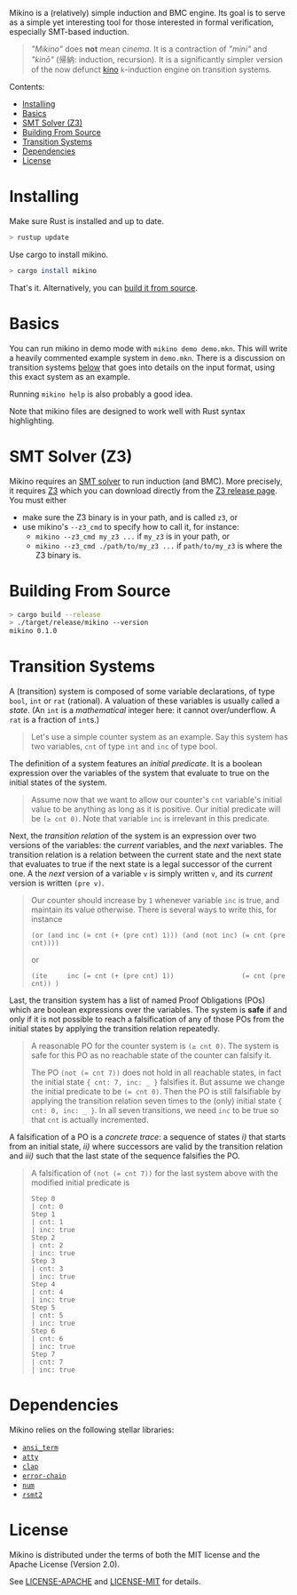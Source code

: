 Mikino is a (relatively) simple induction and BMC engine. Its goal is to serve as a simple yet
interesting tool for those interested in formal verification, especially SMT-based induction.

> *"Mikino"* does **not** mean *cinema*. It is a contraction of *"mini"* and *"kinō"* (帰納:
> induction, recursion). It is a significantly simpler version of the now defunct [kino]
> `k`-induction engine on transition systems.


Contents:
- [Installing](#installing)
- [Basics](#basics)
- [SMT Solver (Z3)](#smt-solver-z3)
- [Building From Source](#building-from-source)
- [Transition Systems](#transition-systems)
- [Dependencies](#dependencies)
- [License](#license)


# Installing

Make sure Rust is installed and up to date.

```bash
> rustup update
```

Use cargo to install mikino.

```bash
> cargo install mikino
```

That's it. Alternatively, you can [build it from source](#building-from-source).


# Basics

You can run mikino in demo mode with `mikino demo demo.mkn`. This will write a heavily commented
example system in `demo.mkn`. There is a discussion on transition systems
[below](#transition-systems) that goes into details on the input format, using this exact system as
an example.

Running `mikino help` is also probably a good idea.

Note that mikino files are designed to work well with Rust syntax highlighting.


# SMT Solver (Z3)

Mikino requires an [SMT solver] to run induction (and BMC). More precisely, it requires [Z3] which
you can download directly from the [Z3 release page]. You must either

- make sure the Z3 binary is in your path, and is called `z3`, or
- use mikino's `--z3_cmd` to specify how to call it, for instance:
    - `mikino --z3_cmd my_z3 ...` if `my_z3` is in your path, or
    - `mikino --z3_cmd ./path/to/my_z3 ...` if `path/to/my_z3` is where the Z3 binary is.


# Building From Source

```bash
> cargo build --release
> ./target/release/mikino --version
mikino 0.1.0
```


# Transition Systems

A (transition) system is composed of some variable declarations, of type `bool`, `int` or `rat`
(rational). A valuation of these variables is usually called a *state*. (An `int` is a
*mathematical* integer here: it cannot over/underflow. A `rat` is a fraction of `int`s.)

> Let's use a simple counter system as an example. Say this system has two variables, `cnt` of type
> `int` and `inc` of type bool.

The definition of a system features an *initial predicate*. It is a boolean expression over the variables of the system that evaluate to true on the initial states of the system.

> Assume now that we want to allow our counter's `cnt` variable's initial value to be anything as
> long as it is positive. Our initial predicate will be `(≥ cnt 0)`. Note that variable `inc` is
> irrelevant in this predicate.

Next, the *transition relation* of the system is an expression over two versions of the variables:
the *current* variables, and the *next* variables. The transition relation is a relation between the
current state and the next state that evaluates to true if the next state is a legal successor of
the current one. A the *next* version of a variable `v` is simply written `v`, and its *current*
version is written `(pre v)`.

> Our counter should increase by `1` whenever variable `inc` is true, and maintain its value
> otherwise. There is several ways to write this, for instance
>
> ```
> (or (and inc (= cnt (+ (pre cnt) 1))) (and (not inc) (= cnt (pre cnt))))
> ```
>
> or
>
> ```
> (ite     inc (= cnt (+ (pre cnt) 1))                 (= cnt (pre cnt)) )
> ```

Last, the transition system has a list of named Proof Obligations (POs) which are boolean
expressions over the variables. The system is **safe** if and only if it is not possible to reach a
falsification of any of those POs from the initial states by applying the transition relation
repeatedly.

> A reasonable PO for the counter system is `(≥ cnt 0)`. The system is safe for this PO as no
> reachable state of the counter can falsify it.
>
> The PO `(not (= cnt 7))` does not hold in all reachable states, in fact the initial state `{ cnt:
> 7, inc: _ }` falsifies it. But assume we change the initial predicate to be `(= cnt 0)`. Then the
> PO is still falsifiable by applying the transition relation seven times to the (only) initial
> state `{ cnt: 0, inc: _ }`. In all seven transitions, we need `inc` to be true so that `cnt` is
> actually incremented.

A falsification of a PO is a *concrete trace*: a sequence of states *i)* that starts from an initial
state, *ii)* where successors are valid by the transition relation and *iii)* such that the last
state of the sequence falsifies the PO.

> A falsification of `(not (= cnt 7))` for the last system above with the modified initial predicate
> is
>
> ```
> Step 0
> | cnt: 0
> Step 1
> | cnt: 1
> | inc: true
> Step 2
> | cnt: 2
> | inc: true
> Step 3
> | cnt: 3
> | inc: true
> Step 4
> | cnt: 4
> | inc: true
> Step 5
> | cnt: 5
> | inc: true
> Step 6
> | cnt: 6
> | inc: true
> Step 7
> | cnt: 7
> | inc: true
> ```


# Dependencies

Mikino relies on the following stellar libraries:

- [`ansi_term`](https://crates.io/crates/ansi_term)
- [`atty`](https://crates.io/crates/atty)
- [`clap`](https://crates.io/crates/clap)
- [`error-chain`](https://crates.io/crates/error-chain)
- [`num`](https://crates.io/crates/num)
- [`rsmt2`](https://crates.io/crates/rsmt2)


# License

Mikino is distributed under the terms of both the MIT license and the Apache License (Version 2.0).

See [LICENSE-APACHE](./LICENSE-APACHE) and [LICENSE-MIT](./LICENSE-MIT) for details.

[SMT solver]: https://en.wikipedia.org/wiki/Satisfiability_modulo_theories
(SMT on wikipedia)
[Z3]: https://github.com/Z3Prover/z3/wiki
(Z3's wiki on github)
[Z3 release page]: https://github.com/Z3Prover/z3/releases
(Z3's release page on github)
[kino]: https://github.com/kino-mc/kino
(kino on github)